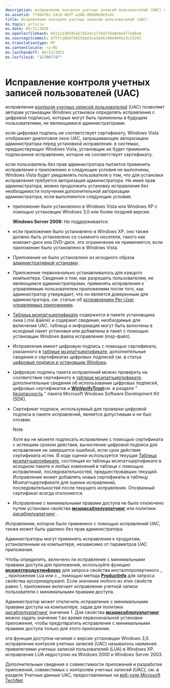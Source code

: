```yaml
---
description: исправление контроля учетных записей пользователей (UAC) позволяет авторам установщик Windows установок определять исправления с цифровой подписью, которые могут быть применены в будущем пользователями, не являющимися администраторами.
ms.assetid: f7d64f61-24c8-4037-a10b-d68d0e9e3c42
title: Исправление контроля учетных записей пользователей (UAC)
ms.topic: article
ms.date: 05/31/2018
ms.openlocfilehash: 6d111a39245ab15b24c1734d278a8e0a477e68a6
ms.sourcegitcommit: d75fc10b9f0825bbe5ce5045c90d4045e3c53243
ms.translationtype: MT
ms.contentlocale: ru-RU
ms.lasthandoff: 09/13/2021
ms.locfileid: "127067747"
---
```

# <a name="user-account-control-uac-patching"></a>Исправление контроля учетных записей пользователей (UAC)

исправление [*контроля учетных записей пользователей*](u-gly.md) (UAC) позволяет авторам установщик Windows установок определять исправления с цифровой подписью, которые могут быть применены в будущем пользователями, не являющимися администраторами.

если цифровая подпись не соответствует сертификату, Windows Vista отображает диалоговое окно UAC, запрашивающее авторизацию администратора перед установкой исправления. в системах, предшествующих Windows Vista, установщик не будет применять подписанное исправление, которое не соответствует сертификату.

если пользователь без прав администратора пытается применить исправление к приложению и следующие условия не выполнены, Windows Vista будет уведомлять пользователя о том, что для установки исправления требуется авторизация администратора. Не имея прав администратора, можно продолжить установку исправления без необходимости получения дополнительной авторизации администратора, если выполняются следующие условия.

-   приложение было установлено в Windows Vista или Windows XP с помощью установщик Windows 3,0 или более поздней версии.

    **Windows Server 2008:** Не поддерживается.

-   если приложение было установлено в Windows XP, оно также должно быть установлено со съемного носителя, такого как компакт-диск или DVD-диск. это ограничение не применяется, если приложение было установлено в Windows Vista.
-   Приложение не было установлено из исходного образа [административной установки](administrative-installation.md) .
-   Приложение первоначально устанавливалось для каждого компьютера. Сведения о том, как разрешить пользователям, не являющимся администраторами, применять исправления к управляемым пользователем приложениям после того, как администратор утверждает, что он является доверенным для администратора, см. статью об [исправлениях Per-User управляемых приложениях](patching-per-user-managed-applications.md).
-   [Таблица мсипатчцертификате](msipatchcertificate-table.md) содержится в пакете установщика окна (.msi файле) и содержит сведения, необходимые для включения UAC. таблица и информация могут быть включены в исходный пакет установки или добавлены в пакет с помощью установщик Windows файла исправления (msp-файл).
-   Исправления имеют цифровую подпись с помощью сертификата, указанного в [таблице мсипатчцертификате](msipatchcertificate-table.md). дополнительные сведения о сертификатах цифровых подписей см. в статье [цифровые подписи и установщик Windows](digital-signatures-and-windows-installer.md).
-   Цифровую подпись пакета исправлений можно проверить на соответствие сертификату в [таблице мсипатчцертификате](msipatchcertificate-table.md). дополнительные сведения об использовании цифровых подписей, цифровых сертификатов и [**WinVerifyTrust**](/windows/win32/api/wintrust/nf-wintrust-winverifytrust)см. в разделе " [безопасность](https://msdn.microsoft.com/library/cc527452.aspx) " пакета Microsoft Windows Software Development Kit (SDK).
-   Сертификат подписи, используемый для проверки цифровой подписи в пакете исправлений, является допустимым и не был отозван.
    > [!Note]  
    > Хотя вы не можете подписать исправление с помощью сертификата с истекшим сроком действия, вычисление цифровой подписи для исправления не завершится ошибкой, если срок действия сертификата истек. В ходе оценки используется текущая [Таблица мсипатчцертификате](msipatchcertificate-table.md), состоящая из таблицы мсипатчцертификате в исходном пакете и любых изменений в таблице с помощью исправлений, последовательностей, предшествовавших текущей. Исправление может добавлять новые сертификаты в таблицу Мсипатчцертификате для оценки исправлений, последовательностей после текущего исправления. Отозванный сертификат всегда отклоняется.

     

-   Исправление с минимальными правами доступа не было отключено путем установки свойства [**мсидисаблелуапатчинг**](msidisableluapatching.md) или политики [дисаблелуапатчинг](disableluapatching.md) .

Исправление, которое было применено с помощью исправлений UAC, также может быть удалено без прав администратора.

Администраторы могут применять исправления к продуктам, установленным на компьютере, независимо от параметров UAC приложения.

Чтобы определить, включено ли исправление с минимальными правами доступа для приложения, используйте функцию [**мсижетпродуктинфоекс**](/windows/desktop/api/Msi/nf-msi-msigetproductinfoexa) для запроса свойства инсталлпропертиного \_ \_ приложения Lua или с \_ помощью метода [**ProductInfo**](installer-productinfo.md) для запроса свойства аусоризедлуаапп. Если значение любого из этих свойств равно 1, приложение включает исправление учетной записи пользователя с минимальными правами доступа.

Администратор может отключить исправление с минимальными правами доступа на компьютере, задав для политики [дисаблелуапатчинг](disableluapatching.md) значение 1. Для свойства [**мсидисаблелуапатчинг**](msidisableluapatching.md) можно задать значение 1 во время первоначальной установки приложения, чтобы предотвратить исправление с минимальными правами доступа только для этого приложения.

эта функция доступна начиная с версии установщик Windows 3,0. исправление контроля учетных записей (UAC) называлось наименее привилегиями учетных записей пользователей (LUA) в Windows XP. исправление LUA недоступно на Windows 2000 и Windows Server 2003.

Дополнительные сведения о совместимости приложений и разработке приложений, совместимых с контролем учетных записей (UAC), см. в разделе Учетные данные UAC, предоставленные на [веб-узле Microsoft TechNet](/previous-versions/windows/it-pro/windows-server-2008-R2-and-2008/cc709691(v=ws.10)).

 

 
